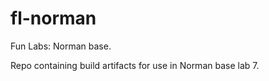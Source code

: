 # fl-norman

Fun Labs: Norman base.

Repo containing build artifacts for use in Norman base lab 7.

